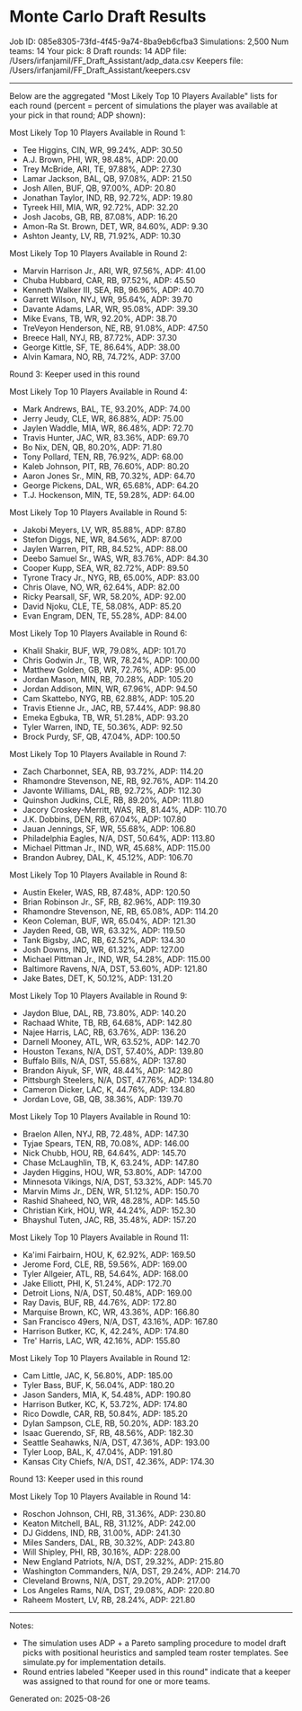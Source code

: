 # Monte Carlo Draft Results

Job ID: 085e8305-73fd-4f45-9a74-8ba9eb6cfba3
Simulations: 2,500
Num teams: 14
Your pick: 8
Draft rounds: 14
ADP file: /Users/irfanjamil/FF_Draft_Assistant/adp_data.csv
Keepers file: /Users/irfanjamil/FF_Draft_Assistant/keepers.csv

---

Below are the aggregated "Most Likely Top 10 Players Available" lists for each round (percent = percent of simulations the player was available at your pick in that round; ADP shown):

Most Likely Top 10 Players Available in Round 1:
- Tee Higgins, CIN, WR, 99.24%, ADP: 30.50
- A.J. Brown, PHI, WR, 98.48%, ADP: 20.00
- Trey McBride, ARI, TE, 97.88%, ADP: 27.30
- Lamar Jackson, BAL, QB, 97.08%, ADP: 21.50
- Josh Allen, BUF, QB, 97.00%, ADP: 20.80
- Jonathan Taylor, IND, RB, 92.72%, ADP: 19.80
- Tyreek Hill, MIA, WR, 92.72%, ADP: 32.20
- Josh Jacobs, GB, RB, 87.08%, ADP: 16.20
- Amon-Ra St. Brown, DET, WR, 84.60%, ADP: 9.30
- Ashton Jeanty, LV, RB, 71.92%, ADP: 10.30

Most Likely Top 10 Players Available in Round 2:
- Marvin Harrison Jr., ARI, WR, 97.56%, ADP: 41.00
- Chuba Hubbard, CAR, RB, 97.52%, ADP: 45.50
- Kenneth Walker III, SEA, RB, 96.96%, ADP: 40.70
- Garrett Wilson, NYJ, WR, 95.64%, ADP: 39.70
- Davante Adams, LAR, WR, 95.08%, ADP: 39.30
- Mike Evans, TB, WR, 92.20%, ADP: 38.70
- TreVeyon Henderson, NE, RB, 91.08%, ADP: 47.50
- Breece Hall, NYJ, RB, 87.72%, ADP: 37.30
- George Kittle, SF, TE, 86.64%, ADP: 38.00
- Alvin Kamara, NO, RB, 74.72%, ADP: 37.00

Round 3: Keeper used in this round

Most Likely Top 10 Players Available in Round 4:
- Mark Andrews, BAL, TE, 93.20%, ADP: 74.00
- Jerry Jeudy, CLE, WR, 86.88%, ADP: 75.00
- Jaylen Waddle, MIA, WR, 86.48%, ADP: 72.70
- Travis Hunter, JAC, WR, 83.36%, ADP: 69.70
- Bo Nix, DEN, QB, 80.20%, ADP: 71.80
- Tony Pollard, TEN, RB, 76.92%, ADP: 68.00
- Kaleb Johnson, PIT, RB, 76.60%, ADP: 80.20
- Aaron Jones Sr., MIN, RB, 70.32%, ADP: 64.70
- George Pickens, DAL, WR, 65.68%, ADP: 64.20
- T.J. Hockenson, MIN, TE, 59.28%, ADP: 64.00

Most Likely Top 10 Players Available in Round 5:
- Jakobi Meyers, LV, WR, 85.88%, ADP: 87.80
- Stefon Diggs, NE, WR, 84.56%, ADP: 87.00
- Jaylen Warren, PIT, RB, 84.52%, ADP: 88.00
- Deebo Samuel Sr., WAS, WR, 83.76%, ADP: 84.30
- Cooper Kupp, SEA, WR, 82.72%, ADP: 89.50
- Tyrone Tracy Jr., NYG, RB, 65.00%, ADP: 83.00
- Chris Olave, NO, WR, 62.64%, ADP: 82.00
- Ricky Pearsall, SF, WR, 58.20%, ADP: 92.00
- David Njoku, CLE, TE, 58.08%, ADP: 85.20
- Evan Engram, DEN, TE, 55.28%, ADP: 84.00

Most Likely Top 10 Players Available in Round 6:
- Khalil Shakir, BUF, WR, 79.08%, ADP: 101.70
- Chris Godwin Jr., TB, WR, 78.24%, ADP: 100.00
- Matthew Golden, GB, WR, 72.76%, ADP: 95.00
- Jordan Mason, MIN, RB, 70.28%, ADP: 105.20
- Jordan Addison, MIN, WR, 67.96%, ADP: 94.50
- Cam Skattebo, NYG, RB, 62.88%, ADP: 105.20
- Travis Etienne Jr., JAC, RB, 57.44%, ADP: 98.80
- Emeka Egbuka, TB, WR, 51.28%, ADP: 93.20
- Tyler Warren, IND, TE, 50.36%, ADP: 92.50
- Brock Purdy, SF, QB, 47.04%, ADP: 100.50

Most Likely Top 10 Players Available in Round 7:
- Zach Charbonnet, SEA, RB, 93.72%, ADP: 114.20
- Rhamondre Stevenson, NE, RB, 92.76%, ADP: 114.20
- Javonte Williams, DAL, RB, 92.72%, ADP: 112.30
- Quinshon Judkins, CLE, RB, 89.20%, ADP: 111.80
- Jacory Croskey-Merritt, WAS, RB, 81.44%, ADP: 110.70
- J.K. Dobbins, DEN, RB, 67.04%, ADP: 107.80
- Jauan Jennings, SF, WR, 55.68%, ADP: 106.80
- Philadelphia Eagles, N/A, DST, 50.64%, ADP: 113.80
- Michael Pittman Jr., IND, WR, 45.68%, ADP: 115.00
- Brandon Aubrey, DAL, K, 45.12%, ADP: 106.70

Most Likely Top 10 Players Available in Round 8:
- Austin Ekeler, WAS, RB, 87.48%, ADP: 120.50
- Brian Robinson Jr., SF, RB, 82.96%, ADP: 119.30
- Rhamondre Stevenson, NE, RB, 65.08%, ADP: 114.20
- Keon Coleman, BUF, WR, 65.04%, ADP: 121.30
- Jayden Reed, GB, WR, 63.32%, ADP: 119.50
- Tank Bigsby, JAC, RB, 62.52%, ADP: 134.30
- Josh Downs, IND, WR, 61.32%, ADP: 127.00
- Michael Pittman Jr., IND, WR, 54.28%, ADP: 115.00
- Baltimore Ravens, N/A, DST, 53.60%, ADP: 121.80
- Jake Bates, DET, K, 50.12%, ADP: 131.20

Most Likely Top 10 Players Available in Round 9:
- Jaydon Blue, DAL, RB, 73.80%, ADP: 140.20
- Rachaad White, TB, RB, 64.68%, ADP: 142.80
- Najee Harris, LAC, RB, 63.76%, ADP: 136.20
- Darnell Mooney, ATL, WR, 63.52%, ADP: 142.70
- Houston Texans, N/A, DST, 57.40%, ADP: 139.80
- Buffalo Bills, N/A, DST, 55.68%, ADP: 137.80
- Brandon Aiyuk, SF, WR, 48.44%, ADP: 142.80
- Pittsburgh Steelers, N/A, DST, 47.76%, ADP: 134.80
- Cameron Dicker, LAC, K, 44.76%, ADP: 134.80
- Jordan Love, GB, QB, 38.36%, ADP: 139.70

Most Likely Top 10 Players Available in Round 10:
- Braelon Allen, NYJ, RB, 72.48%, ADP: 147.30
- Tyjae Spears, TEN, RB, 70.08%, ADP: 146.00
- Nick Chubb, HOU, RB, 64.64%, ADP: 145.70
- Chase McLaughlin, TB, K, 63.24%, ADP: 147.80
- Jayden Higgins, HOU, WR, 53.80%, ADP: 147.00
- Minnesota Vikings, N/A, DST, 53.32%, ADP: 145.70
- Marvin Mims Jr., DEN, WR, 51.12%, ADP: 150.70
- Rashid Shaheed, NO, WR, 48.28%, ADP: 145.50
- Christian Kirk, HOU, WR, 44.24%, ADP: 152.30
- Bhayshul Tuten, JAC, RB, 35.48%, ADP: 157.20

Most Likely Top 10 Players Available in Round 11:
- Ka'imi Fairbairn, HOU, K, 62.92%, ADP: 169.50
- Jerome Ford, CLE, RB, 59.56%, ADP: 169.00
- Tyler Allgeier, ATL, RB, 54.64%, ADP: 168.00
- Jake Elliott, PHI, K, 51.24%, ADP: 172.70
- Detroit Lions, N/A, DST, 50.48%, ADP: 169.00
- Ray Davis, BUF, RB, 44.76%, ADP: 172.80
- Marquise Brown, KC, WR, 43.36%, ADP: 166.80
- San Francisco 49ers, N/A, DST, 43.16%, ADP: 167.80
- Harrison Butker, KC, K, 42.24%, ADP: 174.80
- Tre' Harris, LAC, WR, 42.16%, ADP: 155.80

Most Likely Top 10 Players Available in Round 12:
- Cam Little, JAC, K, 56.80%, ADP: 185.00
- Tyler Bass, BUF, K, 56.04%, ADP: 180.20
- Jason Sanders, MIA, K, 54.48%, ADP: 190.80
- Harrison Butker, KC, K, 53.72%, ADP: 174.80
- Rico Dowdle, CAR, RB, 50.84%, ADP: 185.20
- Dylan Sampson, CLE, RB, 50.20%, ADP: 183.20
- Isaac Guerendo, SF, RB, 48.56%, ADP: 182.30
- Seattle Seahawks, N/A, DST, 47.36%, ADP: 193.00
- Tyler Loop, BAL, K, 47.04%, ADP: 191.80
- Kansas City Chiefs, N/A, DST, 42.36%, ADP: 174.30

Round 13: Keeper used in this round

Most Likely Top 10 Players Available in Round 14:
- Roschon Johnson, CHI, RB, 31.36%, ADP: 230.80
- Keaton Mitchell, BAL, RB, 31.12%, ADP: 242.00
- DJ Giddens, IND, RB, 31.00%, ADP: 241.30
- Miles Sanders, DAL, RB, 30.32%, ADP: 243.80
- Will Shipley, PHI, RB, 30.16%, ADP: 228.00
- New England Patriots, N/A, DST, 29.32%, ADP: 215.80
- Washington Commanders, N/A, DST, 29.24%, ADP: 214.70
- Cleveland Browns, N/A, DST, 29.20%, ADP: 217.00
- Los Angeles Rams, N/A, DST, 29.08%, ADP: 220.80
- Raheem Mostert, LV, RB, 28.24%, ADP: 221.80

---

Notes:
- The simulation uses ADP + a Pareto sampling procedure to model draft picks with positional heuristics and sampled team roster templates. See simulate.py for implementation details.
- Round entries labeled "Keeper used in this round" indicate that a keeper was assigned to that round for one or more teams.

Generated on: 2025-08-26
